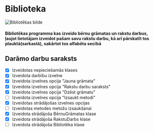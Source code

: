 # Biblioteka
![Bibliotēkas bilde](https://external-content.duckduckgo.com/iu/?u=https%3A%2F%2Fimg.freepik.com%2Fpremium-photo%2Fhaunted-creepy-library_87720-82909.jpg&f=1&nofb=1&ipt=5e56ccc054f39126a954a9611bca0d459d03b6a9ad05174367db2247db2ba8a3)

#### Bibliotēkas programma kas izveido bērnu grāmatas un rakstu darbus, ļaujot lietotājam izveidot pašam savu rakstu darbu, kā arī pārskatīt tos plauktā(sarkastā), sakārtot tos alfabēta secībā
## **Darāmo darbu saraksts**

- [X] Izveidotas nepieciešamās klases
- [X] Izveidota darbību izvelne
- [X] Izveidota izvelnes opcija "Jauna grāmata"
- [X] Izveidota izvelnes opcija "Rakstu darbu saraksts"
- [X] Izveidota izvelnes opcija "Dzēst grāmatu"
- [ ] Izveidota izvelnes opcija "Izsaukt metodi"
- [X] Izveidotas strādājošas izvelnes opcijas
- [ ] Izveidotas metodes metožu izsaukšanai
- [X] Izveidota strādājoša BērnuGrāmatas klase
- [X] Izveidota strādājoša RakstuDarbs klase
- [ ] Izveidota strādājoša Bibliotēka klase
